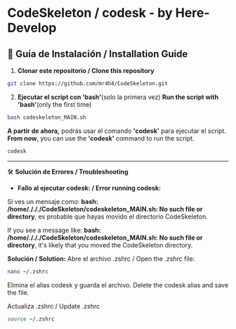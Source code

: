 # CodeSkeleton / codesk - by Here-Develop                             

## 📜 Guía de Instalación / Installation Guide

1. **Clonar este repositorio
   / Clone this repository**
```bash
git clone https://github.com/mr4h4/CodeSkeleton.git
```
2. **Ejecutar el script con 'bash'**(solo la primera vez)
   **Run the script with 'bash'**(only the first time)

```bash
bash codeskeleton_MAIN.sh
```

**A partir de ahora,** podrás usar el comando **'codesk'** para ejecutar el script.
**From now**, you can use the **'codesk'** command to run the script.

```bash
codesk
```
---

🛠️ **Solución de Errores / Troubleshooting**

- **Fallo al ejecutar codesk: / Error running codesk:**

Si ves un mensaje como: **bash: /home/./././CodeSkeleton/codeskeleton_MAIN.sh: No such file or directory**, es probable que hayas movido el directorio CodeSkeleton. 

If you see a message like: **bash: /home/./././CodeSkeleton/codeskeleton_MAIN.sh: No such file or directory**, it's likely that you moved the CodeSkeleton directory.

**Solución / Solution:**
            Abre el archivo .zshrc / Open the .zshrc file:
```bash
nano ~/.zshrc
```
Elimina el alias codesk y guarda el archivo. 
Delete the codesk alias and save the file.

Actualiza .zshrc / Update .zshrc
```bash
source ~/.zshrc
```

